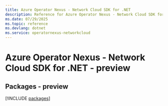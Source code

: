 ```yaml
---
title: Azure Operator Nexus - Network Cloud SDK for .NET
description: Reference for Azure Operator Nexus - Network Cloud SDK for .NET
ms.date: 07/29/2025
ms.topic: reference
ms.devlang: dotnet
ms.service: operatornexus-networkcloud
---
```

# Azure Operator Nexus - Network Cloud SDK for .NET - preview
## Packages - preview
[!INCLUDE [packages](operator-nexus---network-cloud-index.md)]